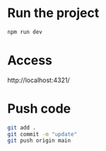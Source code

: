 # Run the project
```bash
npm run dev
```


# Access 

http://localhost:4321/ 


# Push code

```bash
git add .
git commit -m "update"
git push origin main
```